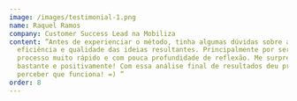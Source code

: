 ```yaml
---
image: /images/testimonial-1.png
name: Raquel Ramos
company: Customer Success Lead na Mobiliza
content: ”Antes de experienciar o método, tinha algumas dúvidas sobre a
  eficiência e qualidade das ideias resultantes. Principalmente por ser um
  processo muito rápido e com pouca profundidade de reflexão. Me surpreendi
  bastante e positivamente! Com essa análise final de resultados deu pra
  perceber que funciona! =) ”
order: 8
---
```

